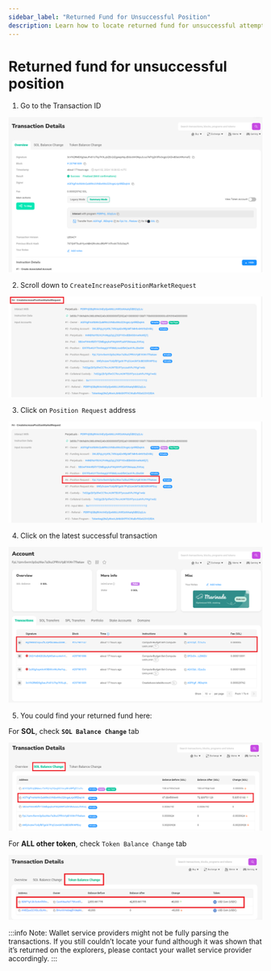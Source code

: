 ```yaml
---
sidebar_label: "Returned Fund for Unsuccessful Position"
description: Learn how to locate returned fund for unsuccessful attempt to increase position
---
```


# Returned fund for unsuccessful position

1. Go to the Transaction ID

![Returned1](returned1.png)

2. Scroll down to `CreateIncreasePositionMarketRequest`

![Returned2](returned2.png)

3. Click on `Position Request` address

![Returned3](returned3.png)

4. Click on the latest successful transaction

![Returned4](returned4.png)

5. You could find your returned fund here:

For **SOL**, check **`SOL Balance Change`** tab

![Returned5](returned5.png)

For **ALL other token**, check `Token Balance Change` tab

![Returned6](returned6.png)

:::info
Note: Wallet service providers might not be fully parsing the transactions. If you still couldn’t locate your fund although it was shown that it’s returned on the explorers, please contact your wallet service provider accordingly.
:::
